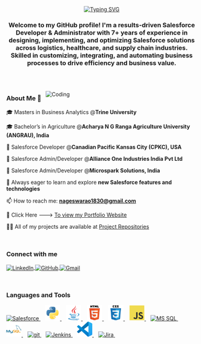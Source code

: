 <p align="center">
  <a href="https://git.io/typing-svg">
    <img src="https://readme-typing-svg.demolab.com?font=Fira+Code&weight=500&size=24&duration=3000&pause=1000&color=1fc700&center=true&vCenter=true&width=700&lines=Hi!%2C+I'm+Nageswara+Rao+Innamuri;Salesforce+Developer+%26+Administrator;Crafting+Solutions+with+Apex+%26+LWC;Automating+Business+Processes+for+Efficiency;Integrating+Systems+with+REST+%26+SOAP+APIs;Building+Scalable+Salesforce+Solutions;Salesforce+Certified+%7C+7%2B+Years+Experience;Let's+Innovate+on+Salesforce+Together!" alt="Typing SVG" />
  </a>
</p>



<h3 align="center">
Welcome to my GitHub profile! I'm a results-driven Salesforce Developer & Administrator with 7+ years of experience in designing, implementing, and optimizing Salesforce solutions across logistics, healthcare, and supply chain industries. Skilled in customizing, integrating, and automating business processes to drive efficiency and business value.
</h3>

<br><br>

<img align="right" alt="Coding" width="400" src="https://cdnb.artstation.com/p/assets/images/images/028/991/999/original/anna-havrylyukh-.gif?1596125112">

<h3>About Me 🚀</h3>

🎓 Masters in Business Analytics @**Trine University**  

🎓 Bachelor’s in Agriculture @**Acharya N G Ranga Agriculture University (ANGRAU), India**

💼 Salesforce Developer @**Canadian Pacific Kansas City (CPKC), USA**  

💼 Salesforce Admin/Developer @**Alliance One Industries India Pvt Ltd**  

💼 Salesforce Admin/Developer @**Microspark Solutions, India**

🌱 Always eager to learn and explore **new Salesforce features and technologies**

📫 How to reach me: **nageswarao1830@gmail.com**

📄 Click Here ---> [To view my Portfolio Website](https://nageswararao6330.github.io/)  

👨‍💻 All of my projects are available at [Project Repositories](https://github.com/nageswararao6330?tab=repositories)

<br/>

<h3 align="left">Connect with me</h3>
<p align="left">
  <a href="https://linkedin.com/in/your-innamuri-nageswara-rao" target="blank">
    <img align="center" src="https://raw.githubusercontent.com/rahuldkjain/github-profile-readme-generator/master/src/images/icons/Social/linked-in-alt.svg" alt="LinkedIn" height="30" width="40" />
  </a>
  <a href="https://github.com/nageswararao6330" target="blank">
    <img align="center" src="https://raw.githubusercontent.com/rahuldkjain/github-profile-readme-generator/master/src/images/icons/Social/github.svg" alt="GitHub" height="30" width="40" />
  </a>
  <a href="mailto:nageswarao1830@gmail.com" target="blank">
    <img align="center" src="https://cdn.jsdelivr.net/npm/simple-icons@v3/icons/gmail.svg" alt="Gmail" height="30" width="40" />
  </a>
</p>

<br/>
<h3 align="left">Languages and Tools</h3>

<p align="left">
  <!-- Salesforce -->
  <a href="https://www.salesforce.com/" target="_blank" rel="noreferrer">
    <img src="https://img.icons8.com/color/48/000000/salesforce.png" alt="Salesforce" height="50"/>
  </a> &nbsp;&nbsp;
  
  <!-- Python -->
  <a href="https://www.python.org" target="_blank" rel="noreferrer">
    <img src="https://raw.githubusercontent.com/devicons/devicon/master/icons/python/python-original.svg" alt="Python" height="40"/>
  </a> &nbsp;&nbsp;
  
  <!-- Java -->
  <a href="https://www.java.com/" target="_blank" rel="noreferrer">
    <img src="https://raw.githubusercontent.com/devicons/devicon/master/icons/java/java-original.svg" alt="Java" height="40"/>
  </a> &nbsp;&nbsp;
  
  <!-- HTML -->
  <a href="https://developer.mozilla.org/en-US/docs/Web/HTML" target="_blank" rel="noreferrer">
    <img src="https://raw.githubusercontent.com/devicons/devicon/master/icons/html5/html5-original-wordmark.svg" alt="HTML" height="40"/>
  </a> &nbsp;&nbsp;
  
  <!-- CSS -->
  <a href="https://developer.mozilla.org/en-US/docs/Web/CSS" target="_blank" rel="noreferrer">
    <img src="https://raw.githubusercontent.com/devicons/devicon/master/icons/css3/css3-original-wordmark.svg" alt="CSS" height="40"/>
  </a> &nbsp;&nbsp;

  <!-- JavaScript -->
  <a href="https://developer.mozilla.org/en-US/docs/Web/JavaScript" target="_blank" rel="noreferrer">
    <img src="https://raw.githubusercontent.com/devicons/devicon/master/icons/javascript/javascript-original.svg" alt="JavaScript" height="40"/>
    </a> &nbsp;&nbsp;
    
  <!-- SQL Server -->
  <a href="https://www.microsoft.com/en-us/sql-server" target="_blank" rel="noreferrer">
    <img src="https://www.svgrepo.com/show/303229/microsoft-sql-server-logo.svg" alt="MS SQL" height="40"/>
  </a> &nbsp;&nbsp;
  
  <!-- MySQL -->
  <a href="https://www.mysql.com" target="_blank" rel="noreferrer">
    <img src="https://raw.githubusercontent.com/devicons/devicon/master/icons/mysql/mysql-original-wordmark.svg" alt="MySQL" height="40"/>
  </a> &nbsp;&nbsp;
  
  <!-- Git -->
  <a href="https://git-scm.com/" target="_blank" rel="noreferrer">
    <img src="https://www.vectorlogo.zone/logos/git-scm/git-scm-icon.svg" alt="git" width="40" height="40"/>
  </a> &nbsp;&nbsp;
  
  <!-- Jenkins -->
  <a href="https://www.jenkins.io" target="_blank" rel="noreferrer">
    <img src="https://www.vectorlogo.zone/logos/jenkins/jenkins-icon.svg" alt="Jenkins" height="40"/>
  </a> &nbsp;&nbsp;
  
  <!-- VS Code -->
  <a href="https://code.visualstudio.com/" target="_blank" rel="noreferrer">
    <img src="https://raw.githubusercontent.com/devicons/devicon/master/icons/vscode/vscode-original.svg" alt="VS Code" height="40"/>
  </a> &nbsp;&nbsp;
  
  <!-- Jira -->
  <a href="https://www.atlassian.com/software/jira" target="_blank" rel="noreferrer">
    <img src="https://www.vectorlogo.zone/logos/atlassian_jira/atlassian_jira-icon.svg" alt="Jira" height="40"/>
  </a> &nbsp;&nbsp;
  
  </a>
</p>

